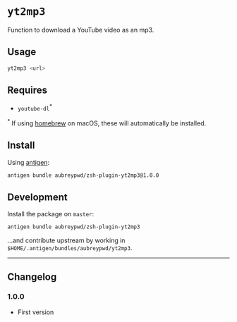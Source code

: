 # `yt2mp3`

Function to download a YouTube video as an mp3.

## Usage

```bash
yt2mp3 <url>
```

## Requires

- `youtube-dl`<sup>*</sup>

<sup>*</sup> If using [homebrew](https://brew.sh) on macOS, these will automatically be installed.

## Install

Using [antigen](https://github.com/zsh-users/antigen):

```bash
antigen bundle aubreypwd/zsh-plugin-yt2mp3@1.0.0
```

## Development

Install the package on `master`:

```bash
antigen bundle aubreypwd/zsh-plugin-yt2mp3
```

...and contribute upstream by working in `$HOME/.antigen/bundles/aubreypwd/yt2mp3`.

---

## Changelog

### 1.0.0

- First version

